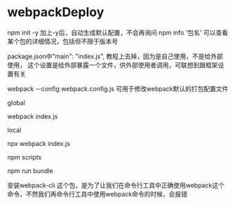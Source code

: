 # webpackDeploy
npm init -y 加上-y后，自动生成默认配置，不会再询问
npm info '包名' 可以查看某个包的详细情况，包括但不限于版本号

package.json中"main": "index.js", 教程上去掉，因为是自己使用，不是给外部使用，
这个设置是给外部暴露一个文件，供外部使用者调用，可联想到跟框架设置有关

webpack --config webpack.config.js 可用于修改webpack默认的打包配置文件

global

webpack index.js

local

npx webpack index.js

npm scripts

npm run bundle

安装webpack-cli 这个包，是为了让我们在命令行工具中正确使用webpack这个命令，不然我们再命令行工具中使用webpack命令的时候，会报错
